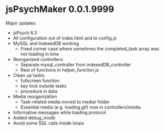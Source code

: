 # jsPsychMaker 0.0.1.9999

Major updates  

* jsPsych 6.3
* All configuration out of index.html and to config.js
* MySQL and IndexedDB working
  * Fixed corner case where sometimes the completed_task array was not loading in time
* Reorganized controllers: 
  + Separate mysql_controller from indexedDB_controller
  + Rest of functions in helper_function.js
* Clean up tasks:
  + fullscreen function
  + key lock outside tasks
  + procedure in data
* Media reorganization
  * Task-related media moved to media/ folder
  * Essential media (e.g. loading.gif) now in controllers/media
* Informative messages while loading protocol
* Added debug_mode
* Avoid some SQL calls inside loops 
